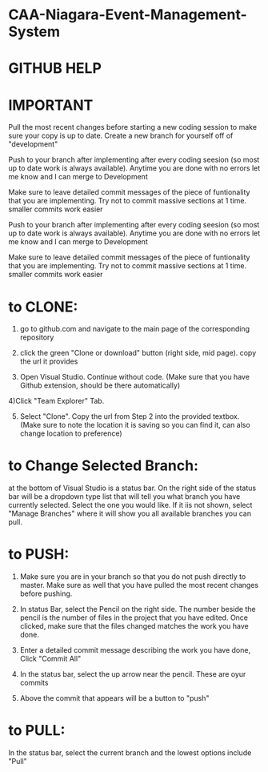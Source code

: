 # CAA-Niagara-Event-Management-System

# GITHUB HELP

# IMPORTANT

Pull the most recent changes before starting a new coding session to make sure your copy is up to date.
Create a new branch for yourself off of "development"

Push to your branch after implementing after every coding seesion (so most up to date work is always available). 
Anytime you are done with no errors let me know and I can merge to Development

Make sure to leave detailed commit messages of the piece of funtionality that you are implementing. Try not to commit massive sections at 1 time. smaller commits work easier

Push to your branch after implementing after every coding seesion (so most up to date work is always available). 
Anytime you are done with no errors let me know and I can merge to Development

Make sure to leave detailed commit messages of the piece of funtionality that you are implementing. Try not to commit massive sections at 1 time. smaller commits work easier

# to CLONE:

1) go to github.com and navigate to the main page of the corresponding repository

2) click the green "Clone or download" button (right side, mid page). 
copy the url it provides

3) Open Visual Studio. Continue without code. 
(Make sure that you have Github extension, should be there automatically)

4)Click "Team Explorer" Tab.

5) Select "Clone". Copy the url from Step 2 into the provided textbox.
(Make sure to note the location it is saving so you can find it, can also change location to preference)

# to Change Selected Branch:

at the bottom of Visual Studio is a status bar. On the right side of the status bar will be a dropdown type list that will tell you what branch you have currently selected. Select the one you would like. If it iis not shown, select "Manage Branches" where it will show you all available branches you can pull.

# to PUSH:
1) Make sure you are in your branch so that you do not push directly to master. Make sure as well that you have pulled the most recent changes before pushing.

2) In status Bar, select the Pencil on the right side. The number beside the pencil is the number of files in the project that you have edited. Once clicked, make sure that the files changed matches the work you have done.

3) Enter a detailed commit message describing the work you have done, Click "Commit All"

4) In the status bar, select the up arrow near the pencil. These are oyur commits

5) Above the commit that appears will be a button to "push"

# to PULL:

In the status bar, select the current branch and the lowest options include "Pull"

